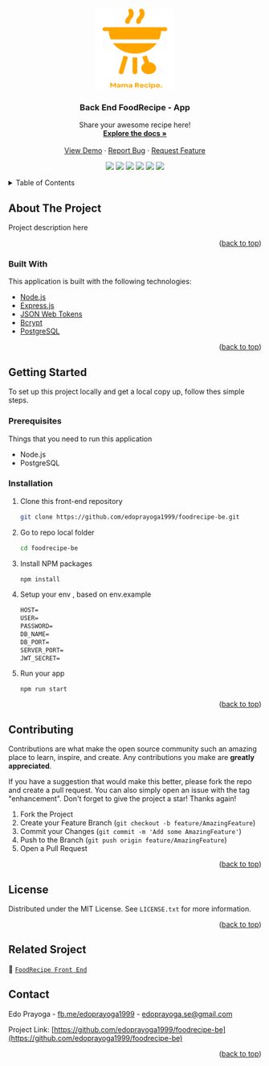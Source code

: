 <div id="top"></div>
<!-- PROJECT LOGO -->
<br />
<div align="center">
  <a href="https://github.com/edoprayoga1999/foodrecipe-fe/">
    <img src="https://raw.githubusercontent.com/edoprayoga1999/foodrecipe-fe/master/screenshots/logo.svg" alt="Logo" width="160" height="160">
  </a>

  <h3 align="center">Back End FoodRecipe - App</h3>

  <p align="center">
    Share your awesome recipe here!
    <br />
    <a href="https://github.com/edoprayoga1999/foodrecipe-be/"><strong>Explore the docs »</strong></a>
    <br />
    <br />
    <a href="https://foodrecipe-backend.herokuapp.com/">View Demo</a>
    ·
    <a href="https://github.com/edoprayoga1999/foodrecipe-be/issues">Report Bug</a>
    ·
    <a href="https://github.com/edoprayoga1999/foodrecipe-be/issues">Request Feature</a>
    <br />
    <p align="center">
    <a href="https://reactjs.org/"><img src="https://img.shields.io/github/package-json/dependency-version/edoprayoga1999/foodrecipe-be/express?color=orange"></a>
    <a href="https://reactjs.org/"><img src="https://img.shields.io/github/package-json/dependency-version/edoprayoga1999/foodrecipe-be/jsonwebtoken?color=orange"></a>
    <a href="https://reactjs.org/"><img src="https://img.shields.io/github/package-json/dependency-version/edoprayoga1999/foodrecipe-be/bcrypt?color=orange"></a>
    <a href="https://reactjs.org/"><img src="https://img.shields.io/github/package-json/dependency-version/edoprayoga1999/foodrecipe-be/multer?color=orange"></a>
    <a href="https://reactjs.org/"><img src="https://img.shields.io/github/package-json/dependency-version/edoprayoga1999/foodrecipe-be/pg?color=orange"></a>
    <img src="https://img.shields.io/github/license/edoprayoga1999/foodrecipe-be?color=orange">
    </p>
  </p>
</div>

<!-- TABLE OF CONTENTS -->

<details>
  <summary>Table of Contents</summary>
  <ol>
    <li>
      <a href="#about-the-project">About The Project</a>
      <ul>
        <li><a href="#built-with">Built With</a></li>
      </ul>
    </li>
    <li>
      <a href="#getting-started">Getting Started</a>
      <ul>
        <li><a href="#prerequisites">Prerequisites</a></li>
        <li><a href="#installation">Installation</a></li>
      </ul>
    </li>
    <li><a href="#contributing">Contributing</a></li>
    <li><a href="#license">License</a></li>
    <li><a href="#contact">Contact</a></li>
  </ol>
</details>



<!-- ABOUT THE PROJECT -->
## About The Project

Project description here

<p align="right">(<a href="#top">back to top</a>)</p>



### Built With

This application is built with the following technologies:

* [Node.js](https://reactjs.org/)
* [Express.js](https://reactjs.org/)
* [JSON Web Tokens](https://axios-http.com)
* [Bcrypt](https://redux.js.org/)
* [PostgreSQL](https://getbootstrap.com)

<p align="right">(<a href="#top">back to top</a>)</p>



<!-- GETTING STARTED -->
## Getting Started

To set up this project locally and get a local copy up, follow thes simple steps.

### Prerequisites

Things that you need to run this application
* Node.js
* PostgreSQL
  
### Installation

1. Clone this front-end repository
   ```sh
   git clone https://github.com/edoprayoga1999/foodrecipe-be.git
   ```
2. Go to repo local folder
   ```sh
   cd foodrecipe-be
   ```
3. Install NPM packages
   ```sh
   npm install
   ```
4. Setup your env , based on env.example
   ```
   HOST=
   USER=
   PASSWORD=
   DB_NAME=
   DB_PORT=
   SERVER_PORT=
   JWT_SECRET=
   ```
5. Run your app
   ```
   npm run start
   ```
<p align="right">(<a href="#top">back to top</a>)</p>

<!-- CONTRIBUTING -->
## Contributing

Contributions are what make the open source community such an amazing place to learn, inspire, and create. Any contributions you make are **greatly appreciated**.

If you have a suggestion that would make this better, please fork the repo and create a pull request. You can also simply open an issue with the tag "enhancement".
Don't forget to give the project a star! Thanks again!

1. Fork the Project
2. Create your Feature Branch (`git checkout -b feature/AmazingFeature`)
3. Commit your Changes (`git commit -m 'Add some AmazingFeature'`)
4. Push to the Branch (`git push origin feature/AmazingFeature`)
5. Open a Pull Request

<p align="right">(<a href="#top">back to top</a>)</p>



<!-- LICENSE -->
## License

Distributed under the MIT License. See `LICENSE.txt` for more information.

<p align="right">(<a href="#top">back to top</a>)</p>

## Related Sroject

:rocket: [`FoodRecipe Front End`](https://github.com/edoprayoga1999/foodrecipe-fe)

<!-- CONTACT -->
## Contact

Edo Prayoga - [fb.me/edoprayoga1999](https://facebook.com/edoprayoga1999) - edoprayoga.se@gmail.com

Project Link: [https://github.com/edoprayoga1999/foodrecipe-be](https://github.com/edoprayoga1999/foodrecipe-be)

<p align="right">(<a href="#top">back to top</a>)</p>
